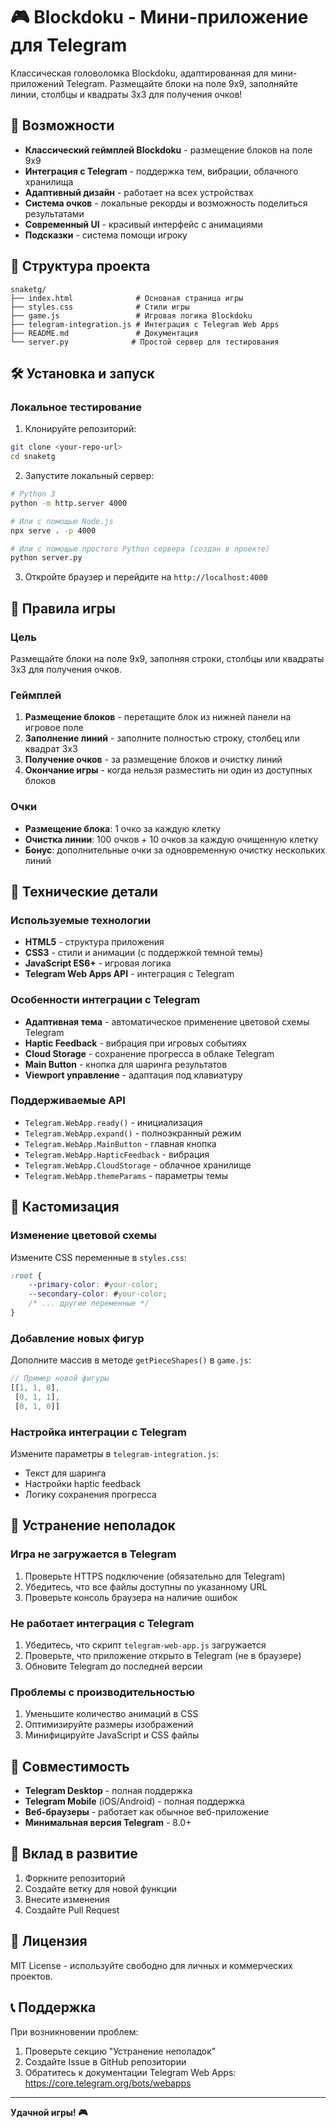 # 🎮 Blockdoku - Мини-приложение для Telegram

Классическая головоломка Blockdoku, адаптированная для мини-приложений Telegram. Размещайте блоки на поле 9x9, заполняйте линии, столбцы и квадраты 3x3 для получения очков!

## 🚀 Возможности

- **Классический геймплей Blockdoku** - размещение блоков на поле 9x9
- **Интеграция с Telegram** - поддержка тем, вибрации, облачного хранилища
- **Адаптивный дизайн** - работает на всех устройствах
- **Система очков** - локальные рекорды и возможность поделиться результатами
- **Современный UI** - красивый интерфейс с анимациями
- **Подсказки** - система помощи игроку

## 📁 Структура проекта

```
snaketg/
├── index.html              # Основная страница игры
├── styles.css              # Стили игры
├── game.js                 # Игровая логика Blockdoku
├── telegram-integration.js # Интеграция с Telegram Web Apps
├── README.md               # Документация
└── server.py              # Простой сервер для тестирования
```

## 🛠️ Установка и запуск

### Локальное тестирование

1. Клонируйте репозиторий:
```bash
git clone <your-repo-url>
cd snaketg
```

2. Запустите локальный сервер:
```bash
# Python 3
python -m http.server 4000

# Или с помощью Node.js
npx serve . -p 4000

# Или с помощью простого Python сервера (создан в проекте)
python server.py
```

3. Откройте браузер и перейдите на `http://localhost:4000`


## 🎯 Правила игры

### Цель
Размещайте блоки на поле 9x9, заполняя строки, столбцы или квадраты 3x3 для получения очков.

### Геймплей
1. **Размещение блоков** - перетащите блок из нижней панели на игровое поле
2. **Заполнение линий** - заполните полностью строку, столбец или квадрат 3x3
3. **Получение очков** - за размещение блоков и очистку линий
4. **Окончание игры** - когда нельзя разместить ни один из доступных блоков

### Очки
- **Размещение блока**: 1 очко за каждую клетку
- **Очистка линии**: 100 очков + 10 очков за каждую очищенную клетку
- **Бонус**: дополнительные очки за одновременную очистку нескольких линий

## 🔧 Технические детали

### Используемые технологии
- **HTML5** - структура приложения
- **CSS3** - стили и анимации (с поддержкой темной темы)
- **JavaScript ES6+** - игровая логика
- **Telegram Web Apps API** - интеграция с Telegram

### Особенности интеграции с Telegram
- **Адаптивная тема** - автоматическое применение цветовой схемы Telegram
- **Haptic Feedback** - вибрация при игровых событиях
- **Cloud Storage** - сохранение прогресса в облаке Telegram
- **Main Button** - кнопка для шаринга результатов
- **Viewport управление** - адаптация под клавиатуру

### Поддерживаемые API
- `Telegram.WebApp.ready()` - инициализация
- `Telegram.WebApp.expand()` - полноэкранный режим
- `Telegram.WebApp.MainButton` - главная кнопка
- `Telegram.WebApp.HapticFeedback` - вибрация
- `Telegram.WebApp.CloudStorage` - облачное хранилище
- `Telegram.WebApp.themeParams` - параметры темы

## 🎨 Кастомизация

### Изменение цветовой схемы
Измените CSS переменные в `styles.css`:
```css
:root {
    --primary-color: #your-color;
    --secondary-color: #your-color;
    /* ... другие переменные */
}
```

### Добавление новых фигур
Дополните массив в методе `getPieceShapes()` в `game.js`:
```javascript
// Пример новой фигуры
[[1, 1, 0],
 [0, 1, 1],
 [0, 1, 0]]
```

### Настройка интеграции с Telegram
Измените параметры в `telegram-integration.js`:
- Текст для шаринга
- Настройки haptic feedback
- Логику сохранения прогресса

## 🐛 Устранение неполадок

### Игра не загружается в Telegram
1. Проверьте HTTPS подключение (обязательно для Telegram)
2. Убедитесь, что все файлы доступны по указанному URL
3. Проверьте консоль браузера на наличие ошибок

### Не работает интеграция с Telegram
1. Убедитесь, что скрипт `telegram-web-app.js` загружается
2. Проверьте, что приложение открыто в Telegram (не в браузере)
3. Обновите Telegram до последней версии

### Проблемы с производительностью
1. Уменьшите количество анимаций в CSS
2. Оптимизируйте размеры изображений
3. Минифицируйте JavaScript и CSS файлы

## 📱 Совместимость

- **Telegram Desktop** - полная поддержка
- **Telegram Mobile** (iOS/Android) - полная поддержка
- **Веб-браузеры** - работает как обычное веб-приложение
- **Минимальная версия Telegram** - 8.0+

## 🤝 Вклад в развитие

1. Форкните репозиторий
2. Создайте ветку для новой функции
3. Внесите изменения
4. Создайте Pull Request

## 📄 Лицензия

MIT License - используйте свободно для личных и коммерческих проектов.

## 📞 Поддержка

При возникновении проблем:
1. Проверьте секцию "Устранение неполадок"
2. Создайте Issue в GitHub репозитории
3. Обратитесь к документации Telegram Web Apps: https://core.telegram.org/bots/webapps

---

**Удачной игры! 🎮** 